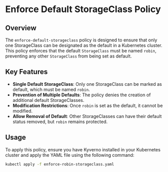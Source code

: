 # Enforce Default StorageClass Policy

## Overview
The `enforce-default-storageclass` policy is designed to ensure that only one StorageClass can be designated as the default in a Kubernetes cluster. This policy enforces that the default `StorageClass` must be named `robin`, preventing any other `StorageClass` from being set as default.

## Key Features
- **Single Default StorageClass**: Only one StorageClass can be marked as default, which must be named `robin`.
- **Prevention of Multiple Defaults**: The policy denies the creation of additional default StorageClasses.
- **Modification Restrictions**: Once `robin` is set as the default, it cannot be modified.
- **Allow Removal of Default**: Other StorageClasses can have their default status removed, but `robin` remains protected.


## Usage
To apply this policy, ensure you have Kyverno installed in your Kubernetes cluster and apply the YAML file using the following command:
```bash
kubectl apply -f enforce-robin-storageclass.yaml
```
